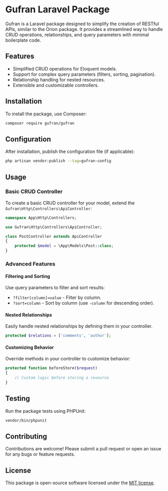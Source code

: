 # Gufran Laravel Package

Gufran is a Laravel package designed to simplify the creation of RESTful APIs, similar to the Orion package. It provides a streamlined way to handle CRUD operations, relationships, and query parameters with minimal boilerplate code.

## Features

- Simplified CRUD operations for Eloquent models.
- Support for complex query parameters (filters, sorting, pagination).
- Relationship handling for nested resources.
- Extensible and customizable controllers.

## Installation

To install the package, use Composer:

```bash
composer require gufran/gufran
```

## Configuration

After installation, publish the configuration file (if applicable):

```bash
php artisan vendor:publish --tag=gufran-config
```

## Usage

### Basic CRUD Controller

To create a basic CRUD controller for your model, extend the `Gufran\Http\Controllers\ApiController`:

```php
namespace App\Http\Controllers;

use Gufran\Http\Controllers\ApiController;

class PostController extends ApiController
{
    protected $model = \App\Models\Post::class;
}
```

### Advanced Features

#### Filtering and Sorting

Use query parameters to filter and sort results:

- `?filter[column]=value` - Filter by column.
- `?sort=column` - Sort by column (use `-column` for descending order).

#### Nested Relationships

Easily handle nested relationships by defining them in your controller.

```php
protected $relations = ['comments', 'author'];
```

#### Customizing Behavior

Override methods in your controller to customize behavior:

```php
protected function beforeStore($request)
{
    // Custom logic before storing a resource
}
```

## Testing

Run the package tests using PHPUnit:

```bash
vendor/bin/phpunit
```

## Contributing

Contributions are welcome! Please submit a pull request or open an issue for any bugs or feature requests.

## License

This package is open-source software licensed under the [MIT license](LICENSE).
